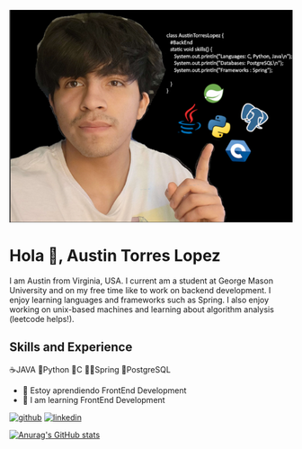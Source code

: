 ![Software Developer / Ingenieria De Sistemas](https://github.com/AustinTorresLopez/Austin-Torres-Lopez/blob/main/Captura%20de%20pantalla%202024-03-08%20141256.png)

# Hola 👋, Austin Torres Lopez
I am Austin from Virginia, USA. I current am a student at George Mason University and on my free time like to work on backend development. I enjoy learning languages and frameworks such as Spring. I also enjoy working on unix-based machines and learning about algorithm analysis (leetcode helps!).

## Skills and Experience
☕JAVA 
🐍Python
🐧C
🧑‍💻Spring
🐘PostgreSQL

- 🌱 Estoy aprendiendo FrontEnd Development
- 🌱 I am learning FrontEnd Development

[<img src='https://cdn.jsdelivr.net/npm/simple-icons@3.0.1/icons/github.svg' alt='github' height='40'>](https://github.com/AustinTorresLopez)  [<img src='https://cdn.jsdelivr.net/npm/simple-icons@3.0.1/icons/linkedin.svg' alt='linkedin' height='40'>](https://www.linkedin.com/in/austin-torres-lopez/)  



[![Anurag's GitHub stats](https://github-readme-stats.vercel.app/api?username=AustinTorresLopez)](https://github.com/anuraghazra/github-readme-stats)

